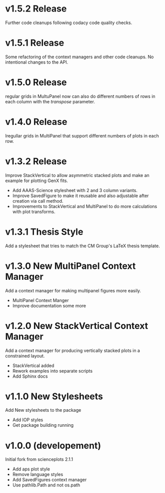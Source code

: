 # v1.5.2 Release

Further code cleanups following codacy code quality checks.

# v1.5.1 Release

Some refactoring of the context managers and other code cleanups. No intentional changes to the API.

# v1.5.0 Release

regular grids in MultuPanel now can also do different numbers of rows in each column with the _transpose_ parameter.

# v1.4.0 Release

Iregullar grids in MultiPanel that support different numbers of plots in each row.

# v1.3.2 Release

Improve StackVertical to allow asymmetric stacked plots and make an example for plotting
GenX fits.

- Add AAAS-Science stylesheet with 2 and 3 column variants.
- Improve SavedFigure to make it reusable and also adjustable after creation via call method.
- Improvements to StackVertical and MultiPanel to do more calculations with plot transforms.

# v1.3.1 Thesis Style

Add a stylesheet that tries to match the CM Group's LaTeX thesis template.

# v1.3.0 New MultiPanel Context Manager

Add a context manager for making multipanel figures more easily.

- MultiPanel Context Manger
- Improve documentation some more

# v1.2.0 New StackVertical Context Manager

Add a context manager for producing vertically stacked plots in a constrained layout.

- StackVertical added
- Rework examples into separate scripts
- Add Sphinx docs

# v1.1.0 New Stylesheets

Add New stylesheets to the package

- Add IOP styles
- Get package building running

# v1.0.0 (developement)

Initial fork from scienceplots 2.1.1

- Add aps plot style
- Remove language styles
- Add SavedFigures context manager
- Use pathlib.Path and not os.path

